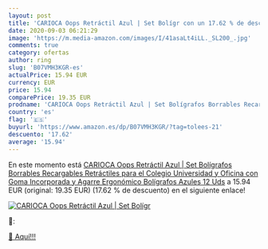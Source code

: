 ```yaml
---
layout: post
title: 'CARIOCA Oops Retráctil Azul | Set Bolígr con un 17.62 % de descuento'
date: 2020-09-03 06:21:29
image: 'https://m.media-amazon.com/images/I/41asaLt4iLL._SL200_.jpg'
comments: true
category: ofertas
author: ring
slug: 'B07VMH3KGR-es'
actualPrice: 15.94 EUR
currency: EUR
price: 15.94
comparePrice: 19.35 EUR
prodname: 'CARIOCA Oops Retráctil Azul | Set Bolígrafos Borrables Recargables Retráctiles para el Colegio  Universidad y Oficina con Goma Incorporada y Agarre Ergonómico  Bolígrafos Azules  12 Uds'
country: 'es'
flag: '🇪🇸'
buyurl: 'https://www.amazon.es/dp/B07VMH3KGR/?tag=tolees-21'
descuento: '17.62'
average: '15.94'
---
```


En este momento está [CARIOCA Oops Retráctil Azul | Set Bolígrafos Borrables Recargables Retráctiles para el Colegio  Universidad y Oficina con Goma Incorporada y Agarre Ergonómico  Bolígrafos Azules  12 Uds](https://www.amazon.es/dp/B07VMH3KGR/?tag=tolees-21) a 15.94 EUR (original: 19.35 EUR) (17.62 %  de descuento) en el siguiente enlace!

[![CARIOCA Oops Retráctil Azul | Set Bolígr](https://m.media-amazon.com/images/I/41asaLt4iLL._SL200_.jpg)](https://www.amazon.es/dp/B07VMH3KGR/?tag=tolees-21)

🔎:


[🛒 Aquí!!!](https://www.amazon.es/dp/B07VMH3KGR/?tag=tolees-21)
